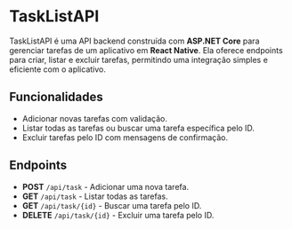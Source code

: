 # TaskListAPI

TaskListAPI é uma API backend construída com **ASP.NET Core** para gerenciar tarefas de um aplicativo em **React Native**. Ela oferece endpoints para criar, listar e excluir tarefas, permitindo uma integração simples e eficiente com o aplicativo.

## Funcionalidades

- Adicionar novas tarefas com validação.
- Listar todas as tarefas ou buscar uma tarefa específica pelo ID.
- Excluir tarefas pelo ID com mensagens de confirmação.

## Endpoints

- **POST** `/api/task` - Adicionar uma nova tarefa.
- **GET** `/api/task` - Listar todas as tarefas.
- **GET** `/api/task/{id}` - Buscar uma tarefa pelo ID.
- **DELETE** `/api/task/{id}` - Excluir uma tarefa pelo ID.
